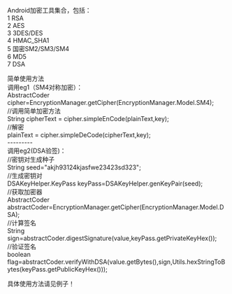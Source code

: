 Android加密工具集合，包括：<br /> 
1 RSA<br /> 
2 AES<br /> 
3 3DES/DES<br /> 
4 HMAC_SHA1<br /> 
5 国密SM2/SM3/SM4<br /> 
6 MD5<br /> 
7 DSA<br /> 

简单使用方法<br /> 
调用eg1（SM4对称加密）：<br /> 
AbstractCoder cipher=EncryptionManager.getCipher(EncryptionManager.Model.SM4);<br /> 
//调用简单加密方法<br /> 
String cipherText =  cipher.simpleEnCode(plainText,key);<br /> 
//解密<br /> 
plainText = cipher.simpleDeCode(cipherText,key);<br /> 
---------<br /> 
调用eg2(DSA验签)：<br /> 
//密钥对生成种子<br /> 
String seed="akjh93124kjasfwe23423sd323";<br /> 
//生成密钥对<br /> 
DSAKeyHelper.KeyPass keyPass=DSAKeyHelper.genKeyPair(seed);<br /> 
//获取加密器<br /> 
AbstractCoder abstractCoder=EncryptionManager.getCipher(EncryptionManager.Model.DSA);<br /> 
//计算签名<br /> 
String sign=abstractCoder.digestSignature(value,keyPass.getPrivateKeyHex());<br /> 
//验证签名<br /> 
boolean flag=abstractCoder.verifyWithDSA(value.getBytes(),sign,Utils.hexStringToBytes(keyPass.getPublicKeyHex()));<br /> 

具体使用方法请见例子！
